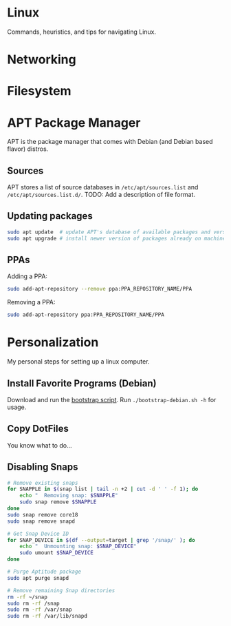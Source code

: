 # Linux

Commands, heuristics, and tips for navigating Linux.


# Networking


# Filesystem


# APT Package Manager
APT is the package manager that comes with Debian (and Debian based flavor) distros.

## Sources
APT stores a list of source databases in `/etc/apt/sources.list` and `/etc/apt/sources.list.d/`.
TODO: Add a description of file format.

## Updating packages
```bash
sudo apt update  # update APT's database of available packages and versions
sudo apt upgrade # install newer version of packages already on machine
```

## PPAs
Adding a PPA:
```bash
sudo add-apt-repository --remove ppa:PPA_REPOSITORY_NAME/PPA
```
Removing a PPA:
```bash
sudo add-apt-repository ppa:PPA_REPOSITORY_NAME/PPA
```


# Personalization
My personal steps for setting up a linux computer.

## Install Favorite Programs (Debian)
Download and run the [bootstrap script](files/bootstrap-debian.sh).
Run `./bootstrap-debian.sh -h` for usage.


## Copy DotFiles
You know what to do...


## Disabling Snaps
```bash
# Remove existing snaps
for SNAPPLE in $(snap list | tail -n +2 | cut -d ' ' -f 1); do
    echo "  Removing snap: $SNAPPLE"
    sudo snap remove $SNAPPLE
done
sudo snap remove core18
sudo snap remove snapd

# Get Snap Device ID
for SNAP_DEVICE in $(df --output=target | grep '/snap/' ); do
    echo "  Unmounting snap: $SNAP_DEVICE"
    sudo umount $SNAP_DEVICE
done

# Purge Aptitude package
sudo apt purge snapd

# Remove remaining Snap directories
rm -rf ~/snap
sudo rm -rf /snap
sudo rm -rf /var/snap
sudo rm -rf /var/lib/snapd
```

